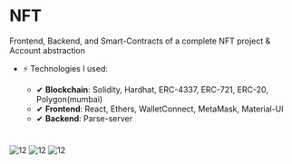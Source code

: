 # NFT
Frontend, Backend, and Smart-Contracts of a complete NFT project &amp; Account abstraction

- ⚡  Technologies I used: 

     - ✔  **Blockchain**: Solidity, Hardhat, ERC-4337, ERC-721, ERC-20, Polygon(mumbai)
     - ✔  **Frontend**: React, Ethers, WalletConnect, MetaMask, Material-UI
     - ✔  **Backend**: Parse-server

#


<img src="https://parsefiles.back4app.com/i49JjHmG3TiQULMYV5OWSNEkdtgMrL33PDE8wRL1/ed66bd21a0522ac69cd9848a81c4e9f5_nft.png" alt="12" border="0"/>
<img src="https://parsefiles.back4app.com/i49JjHmG3TiQULMYV5OWSNEkdtgMrL33PDE8wRL1/a9886cf144cd8c7785a611f43f496769_account-abstraction.png" alt="12" border="0"/>
<img src="https://parsefiles.back4app.com/i49JjHmG3TiQULMYV5OWSNEkdtgMrL33PDE8wRL1/c0facb28ee4c1ecb3fa78ccb7a89a68e_airdrop.png" alt="12" border="0"/>
